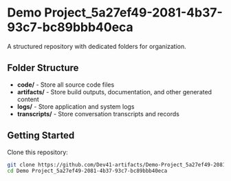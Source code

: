 # Demo Project_5a27ef49-2081-4b37-93c7-bc89bbb40eca
A structured repository with dedicated folders for organization.

## Folder Structure

- **code/** - Store all source code files
- **artifacts/** - Store build outputs, documentation, and other generated content
- **logs/** - Store application and system logs
- **transcripts/** - Store conversation transcripts and records

## Getting Started

Clone this repository:
```bash
git clone https://github.com/Dev41-artifacts/Demo-Project_5a27ef49-2081-4b37-93c7-bc89bbb40eca
cd Demo Project_5a27ef49-2081-4b37-93c7-bc89bbb40eca
```
